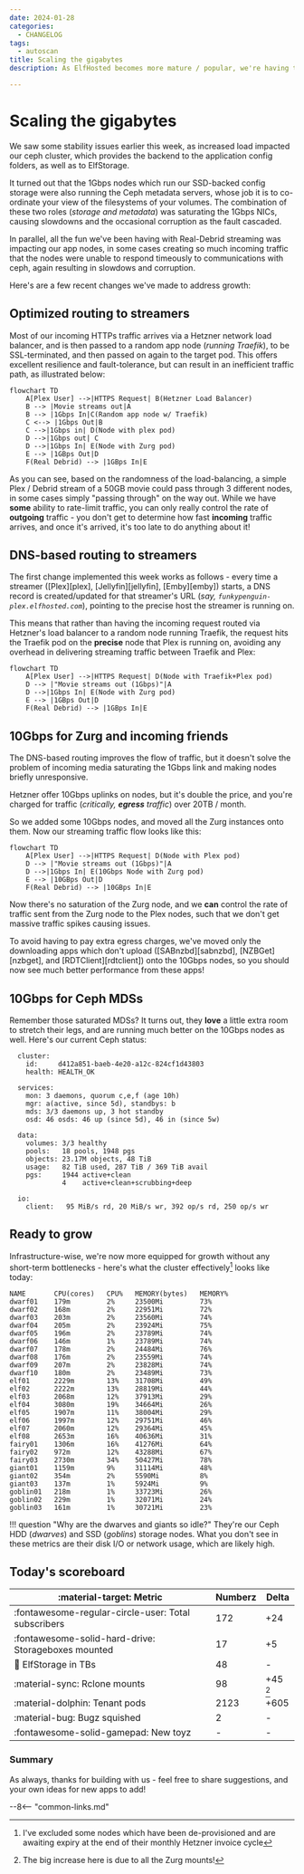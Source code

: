 ```yaml
---
date: 2024-01-28
categories:
  - CHANGELOG
tags:
  - autoscan
title: Scaling the gigabytes
description: As ElfHosted becomes more mature / popular, we're having to scale / refactor our infrastructure to cope. Geek out on the technical details..

---
```

# Scaling the gigabytes

We saw some stability issues earlier this week, as increased load impacted our ceph cluster, which provides the backend to the application config folders, as well as to ElfStorage.

It turned out that the 1Gbps nodes which run our SSD-backed config storage were also running the Ceph metadata servers, whose job it is to co-ordinate your view of the filesystems of your volumes. The combination of these two roles (*storage and metadata*) was saturating the 1Gbps NICs, causing slowdowns and the occasional corruption as the fault cascaded.

In parallel, all the fun we've been having with Real-Debrid streaming was impacting our app nodes, in some cases creating so much incoming traffic that the nodes were unable to respond timeously to communications with ceph, again resulting in slowdows and corruption.

Here's are a few recent changes we've made to address growth:

<!-- more -->

## Optimized routing to streamers

Most of our incoming HTTPs traffic arrives via a Hetzner network load balancer, and is then passed to a random app node (*running Traefik*), to be SSL-terminated, and then passed on again to the target pod. This offers excellent resilience and fault-tolerance, but can result in an inefficient traffic path, as illustrated below:

```mermaid
flowchart TD
    A[Plex User] -->|HTTPS Request| B(Hetzner Load Balancer)
    B --> |Movie streams out|A
    B --> |1Gbps In|C(Random app node w/ Traefik)
    C <--> |1Gbps Out|B
    C -->|1Gbps in| D(Node with plex pod)
    D -->|1Gbps out| C
    D -->|1Gbps In| E(Node with Zurg pod)
    E --> |1GBps Out|D
    F(Real Debrid) --> |1GBps In|E
```

As you can see, based on the randomness of the load-balancing, a simple Plex / Debrid stream of a 50GB movie could pass through 3 different nodes, in some cases simply "passing through" on the way out. While we have **some** ability to rate-limit traffic, you can only really control the rate of **outgoing** traffic - you don't get to determine how fast **incoming** traffic arrives, and once it's arrived, it's too late to do anything about it!

## DNS-based routing to streamers

The first change implemented this week works as follows - every time a streamer ([Plex][plex], [Jellyfin][jellyfin], [Emby][emby]) starts, a DNS record is created/updated for that streamer's URL (*say, `funkypenguin-plex.elfhosted.com`*), pointing to the precise host the streamer is running on.

This means that rather than having the incoming request routed via Hetzner's load balancer to a random node running Traefik, the request hits the Traefik pod on the **precise** node that Plex is running on, avoiding any overhead in delivering streaming traffic between Traefik and Plex:

```mermaid
flowchart TD
    A[Plex User] -->|HTTPS Request| D(Node with Traefik+Plex pod)
    D --> |"Movie streams out (1Gbps)"|A
    D -->|1Gbps In| E(Node with Zurg pod)
    E --> |1GBps Out|D
    F(Real Debrid) --> |1GBps In|E
```

## 10Gbps for Zurg and incoming friends

The DNS-based routing improves the flow of traffic, but it doesn't solve the problem of incoming media saturating the 1Gbps link and making nodes briefly unresponsive.

Hetzner offer 10Gbps uplinks on nodes, but it's double the price, and you're charged for traffic (*critically, **egress** traffic*) over 20TB / month.

So we added some 10Gbps nodes, and moved all the Zurg instances onto them. Now our streaming traffic flow looks like this:

```mermaid
flowchart TD
    A[Plex User] -->|HTTPS Request| D(Node with Plex pod)
    D --> |"Movie streams out (1Gbps)"|A
    D -->|1Gbps In| E(10Gbps Node with Zurg pod)
    E --> |10GBps Out|D
    F(Real Debrid) --> |10GBps In|E
```

Now there's no saturation of the Zurg node, and we **can** control the rate of traffic sent from the Zurg node to the Plex nodes, such that we don't get massive traffic spikes causing issues.

To avoid having to pay extra egress charges, we've moved only the downloading apps which don't upload ([SABnzbd][sabnzbd], [NZBGet][nzbget], and [RDTClient][rdtclient]) onto the 10Gbps nodes, so you should now see much better performance from these apps!

## 10Gbps for Ceph MDSs

Remember those saturated MDSs? It turns out, they **love** a little extra room to stretch their legs, and are running much better on the 10Gbps nodes as well. Here's our current Ceph status:

```
  cluster:
    id:     d412a851-baeb-4e20-a12c-824cf1d43803
    health: HEALTH_OK

  services:
    mon: 3 daemons, quorum c,e,f (age 10h)
    mgr: a(active, since 5d), standbys: b
    mds: 3/3 daemons up, 3 hot standby
    osd: 46 osds: 46 up (since 5d), 46 in (since 5w)

  data:
    volumes: 3/3 healthy
    pools:   18 pools, 1948 pgs
    objects: 23.17M objects, 48 TiB
    usage:   82 TiB used, 287 TiB / 369 TiB avail
    pgs:     1944 active+clean
             4    active+clean+scrubbing+deep

  io:
    client:   95 MiB/s rd, 20 MiB/s wr, 392 op/s rd, 250 op/s wr
```

## Ready to grow

Infrastructure-wise, we're now more equipped for growth without any short-term bottlenecks - here's what the cluster effectively[^2] looks like today:

```
NAME       CPU(cores)   CPU%   MEMORY(bytes)   MEMORY%
dwarf01    179m         2%     23500Mi         73%
dwarf02    168m         2%     22951Mi         72%
dwarf03    203m         2%     23560Mi         74%
dwarf04    205m         2%     23924Mi         75%
dwarf05    196m         2%     23789Mi         74%
dwarf06    146m         1%     23789Mi         74%
dwarf07    178m         2%     24484Mi         76%
dwarf08    176m         2%     23559Mi         74%
dwarf09    207m         2%     23828Mi         74%
dwarf10    180m         2%     23489Mi         73%
elf01      2229m        13%    31708Mi         49%
elf02      2222m        13%    28819Mi         44%
elf03      2068m        12%    37913Mi         29%
elf04      3080m        19%    34664Mi         26%
elf05      1907m        11%    38004Mi         29%
elf06      1997m        12%    29751Mi         46%
elf07      2060m        12%    29364Mi         45%
elf08      2653m        16%    40636Mi         31%
fairy01    1306m        16%    41276Mi         64%
fairy02    972m         12%    43288Mi         67%
fairy03    2730m        34%    50427Mi         78%
giant01    1159m        9%     31114Mi         48%
giant02    354m         2%     5590Mi          8%
giant03    137m         1%     5924Mi          9%
goblin01   218m         1%     33723Mi         26%
goblin02   229m         1%     32071Mi         24%
goblin03   161m         1%     30721Mi         23%
```

!!! question "Why are the dwarves and giants so idle?"
    They're our Ceph HDD (*dwarves*) and SSD (*goblins*) storage nodes. What you don't see in these metrics are their disk I/O or network usage, which are likely high.

## Today's scoreboard

:material-target: Metric | Numberz | Delta
---------|----------|----------
:fontawesome-regular-circle-user: Total subscribers | 172 | +24
:fontawesome-solid-hard-drive: Storageboxes mounted | 17 | +5
:floppy_disk: ElfStorage in TBs | 48 | -
:material-sync: Rclone mounts | 98 | +45 [^1]
:material-dolphin: Tenant pods | 2123 | +605
:material-bug: Bugz squished | 2 | -
:fontawesome-solid-gamepad: New toyz | - | -

### Summary

As always, thanks for building with us - feel free to share suggestions, and your own ideas for new apps to add!

--8<-- "common-links.md"

[^1]: The big increase here is due to all the Zurg mounts!
[^2]: I've excluded some nodes which have been de-provisioned and are awaiting expiry at the end of their monthly Hetzner invoice cycle

